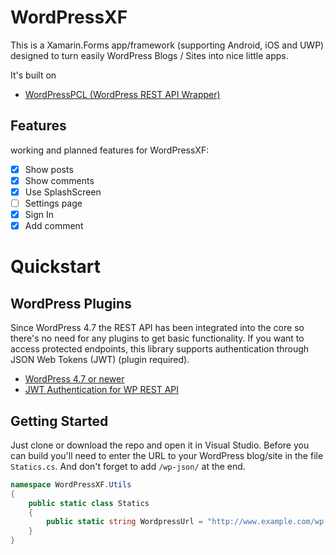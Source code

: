 # WordPressXF
This is a Xamarin.Forms app/framework (supporting Android, iOS and UWP) designed to turn easily WordPress Blogs / Sites into nice little apps.

It's built on
* [WordPressPCL (WordPress REST API Wrapper)](https://github.com/ThomasPe/WordPressPCL)

## Features
working and planned features for WordPressXF:
- [x] Show posts
- [x] Show comments
- [x] Use SplashScreen
- [ ] Settings page
- [x] Sign In
- [x] Add comment

# Quickstart

## WordPress Plugins
Since WordPress 4.7 the REST API has been integrated into the core so there's no need for any plugins to get basic functionality. If you want to access protected endpoints, this library supports authentication through JSON Web Tokens (JWT) (plugin required).

* [WordPress 4.7 or newer](https://wordpress.org/)
* [JWT Authentication for WP REST API](https://wordpress.org/plugins/jwt-authentication-for-wp-rest-api/)

## Getting Started

Just clone or download the repo and open it in Visual Studio. Before you can build you'll need to enter the URL to your WordPress blog/site in the file `Statics.cs`. And don't forget to add `/wp-json/` at the end.

```c#
namespace WordPressXF.Utils
{
    public static class Statics
    {
        public static string WordpressUrl = "http://www.example.com/wp-json/";
    }
}
```
